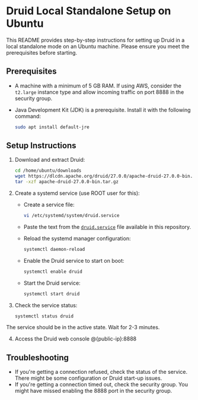 # Druid Local Standalone Setup on Ubuntu

This README provides step-by-step instructions for setting up Druid in a local standalone mode on an Ubuntu machine. Please ensure you meet the prerequisites before starting.

## Prerequisites

- A machine with a minimum of 5 GB RAM. If using AWS, consider the `t2.large` instance type and allow incoming traffic on port 8888 in the security group.
- Java Development Kit (JDK) is a prerequisite. Install it with the following command:
    
    ```bash
    sudo apt install default-jre

## Setup Instructions

1. Download and extract Druid:

   ```bash
   cd /home/ubuntu/downloads
   wget https://dlcdn.apache.org/druid/27.0.0/apache-druid-27.0.0-bin.tar.gz
   tar -xzf apache-druid-27.0.0-bin.tar.gz

2. Create a systemd service (use ROOT user for this):
   - Create a service file:

     ```bash
     vi /etc/systemd/system/druid.service

   - Paste the text from the [`druid.service`](https://github.com/PavanKumarYarramsetti/druid/blob/main/druid.service) file available in this repository.

   - Reload the systemd manager configuration:

     ```bash
     systemctl daemon-reload

   - Enable the Druid service to start on boot:

     ```bash
     systemctl enable druid

   - Start the Druid service:

     ```bash
     systemctl start druid

3. Check the service status:

   ```bash
   systemctl status druid

The service should be in the active state. Wait for 2-3 minutes.

4. Access the Druid web console @{public-ip}:8888

## Troubleshooting

- If you're getting a connection refused, check the status of the service. There might be some configuration or Druid start-up issues.
- If you're getting a connection timed out, check the security group. You might have missed enabling the 8888 port in the security group.
